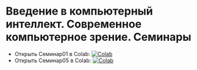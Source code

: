 # Введение в компьютерный интеллект. Современное компьютерное зрение. Семинары

* Открыть Семинар01 в Colab: [![Colab](https://colab.research.google.com/assets/colab-badge.svg)](https://colab.research.google.com/github/mlcoursemm/cv2021spring/blob/master/seminars/seminar01_intro_colab.ipynb)
* Открыть Семинар05 в Colab: [![Colab](https://colab.research.google.com/assets/colab-badge.svg)](https://colab.research.google.com/github/mlcoursemm/cv2021spring/blob/master/seminars/seminar05-train_cnn_keras.ipynb)
